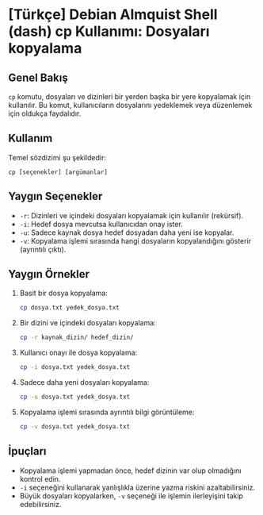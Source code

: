 # [Türkçe] Debian Almquist Shell (dash) cp Kullanımı: Dosyaları kopyalama

## Genel Bakış
`cp` komutu, dosyaları ve dizinleri bir yerden başka bir yere kopyalamak için kullanılır. Bu komut, kullanıcıların dosyalarını yedeklemek veya düzenlemek için oldukça faydalıdır.

## Kullanım
Temel sözdizimi şu şekildedir:
```
cp [seçenekler] [argümanlar]
```

## Yaygın Seçenekler
- `-r`: Dizinleri ve içindeki dosyaları kopyalamak için kullanılır (rekürsif).
- `-i`: Hedef dosya mevcutsa kullanıcıdan onay ister.
- `-u`: Sadece kaynak dosya hedef dosyadan daha yeni ise kopyalar.
- `-v`: Kopyalama işlemi sırasında hangi dosyaların kopyalandığını gösterir (ayrıntılı çıktı).

## Yaygın Örnekler
1. Basit bir dosya kopyalama:
   ```bash
   cp dosya.txt yedek_dosya.txt
   ```

2. Bir dizini ve içindeki dosyaları kopyalama:
   ```bash
   cp -r kaynak_dizin/ hedef_dizin/
   ```

3. Kullanıcı onayı ile dosya kopyalama:
   ```bash
   cp -i dosya.txt yedek_dosya.txt
   ```

4. Sadece daha yeni dosyaları kopyalama:
   ```bash
   cp -u dosya.txt yedek_dosya.txt
   ```

5. Kopyalama işlemi sırasında ayrıntılı bilgi görüntüleme:
   ```bash
   cp -v dosya.txt yedek_dosya.txt
   ```

## İpuçları
- Kopyalama işlemi yapmadan önce, hedef dizinin var olup olmadığını kontrol edin.
- `-i` seçeneğini kullanarak yanlışlıkla üzerine yazma riskini azaltabilirsiniz.
- Büyük dosyaları kopyalarken, `-v` seçeneği ile işlemin ilerleyişini takip edebilirsiniz.